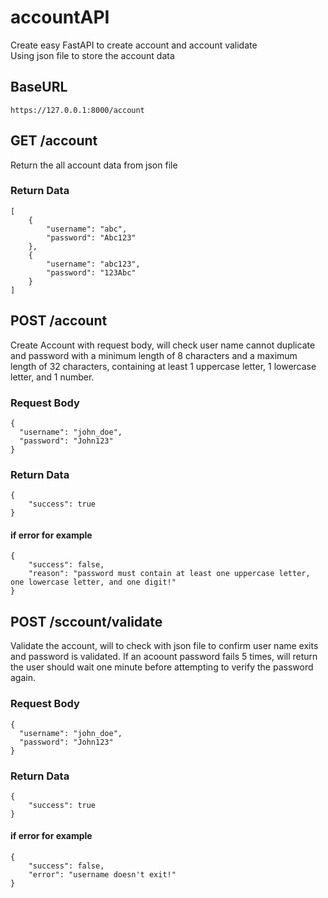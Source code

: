 # accountAPI
Create easy FastAPI to create account and account validate  
Using json file to store the account data

## BaseURL
```
https://127.0.0.1:8000/account
```

## GET /account
Return the all account data from json file

### Return Data
```
[
    {
        "username": "abc",
        "password": "Abc123"
    },
    {
        "username": "abc123",
        "password": "123Abc"
    }
]
```

## POST /account
Create Account with request body, will check user name cannot duplicate and password with a
minimum length of 8 characters and a maximum length of 32 characters,
containing at least 1 uppercase letter, 1 lowercase letter, and 1 number.

### Request Body
```
{
  "username": "john_doe",
  "password": "John123"
}
```

### Return Data
```
{
    "success": true
}
```

#### if error for example
```
{
    "success": false,
    "reason": "password must contain at least one uppercase letter, one lowercase letter, and one digit!"
}
```

## POST /sccount/validate
Validate the account, will to check with json file to confirm user name exits and password is validated. If an acoount password fails 5 times, will return the user should wait one minute before attempting to verify the password again.

### Request Body
```
{
  "username": "john_doe",
  "password": "John123"
}
```

### Return Data
```
{
    "success": true
}
```
#### if error for example
```
{
    "success": false,
    "error": "username doesn't exit!"
}
```
